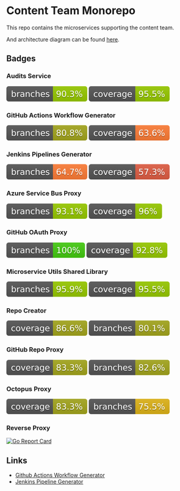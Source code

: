 # Content Team Monorepo

This repo contains the microservices supporting the content team.

And architecture diagram can be found [here](https://app.cloudcraft.co/view/089e13fd-5130-4806-a235-668c53c8ca2f?key=4f239d74-6783-401b-96cd-db0ee17fcf6d).

## Badges

### Audits Service
![Branches](.github/badges/auditsbranches.svg)
![Coverage](.github/badges/audits.svg)

### GitHub Actions Workflow Generator
![Branches](.github/badges/githubbranches.svg)
![Coverage](.github/badges/github.svg)

### Jenkins Pipelines Generator
![Branches](.github/badges/jenkinsbranches.svg)
![Coverage](.github/badges/jenkins.svg)

### Azure Service Bus Proxy
![Branches](.github/badges/azure-servicebus-proxy-branches.svg)
![Coverage](.github/badges/azure-servicebus-proxy-coverage.svg)

### GitHub OAuth Proxy
![Branches](.github/badges/github-oauth-proxy-branches.svg)
![Coverage](.github/badges/github-oauth-proxy-coverage.svg)

### Microservice Utils Shared Library
![Branches](.github/badges/microservice-utils-branches.svg)
![Coverage](.github/badges/microservice-utils-coverage.svg)

### Repo Creator
![Branches](.github/badges/repocreator.svg)
![Coverage](.github/badges/repocreatorbranches.svg)

### GitHub Repo Proxy
![Branches](.github/badges/githubrepoproxy.svg )
![Coverage](.github/badges/githubrepoproxybranches.svg)

### Octopus Proxy
![Branches](.github/badges/githubrepoproxy.svg )
![Coverage](.github/badges/octopusproxybranches.svg)

### Reverse Proxy
[![Go Report Card](https://goreportcard.com/badge/github.com/OctopusSamples/content-team-apps/go/reverse-proxy)](https://goreportcard.com/report/github.com/OctopusSamples/content-team-apps/go/reverse-proxy)

## Links

* [Github Actions Workflow Generator](https://githubactionsworkflowgenerator.octopus.com/#/)
* [Jenkins Pipeline Generator](https://jenkinspipelinegenerator.octopus.com/#/)
